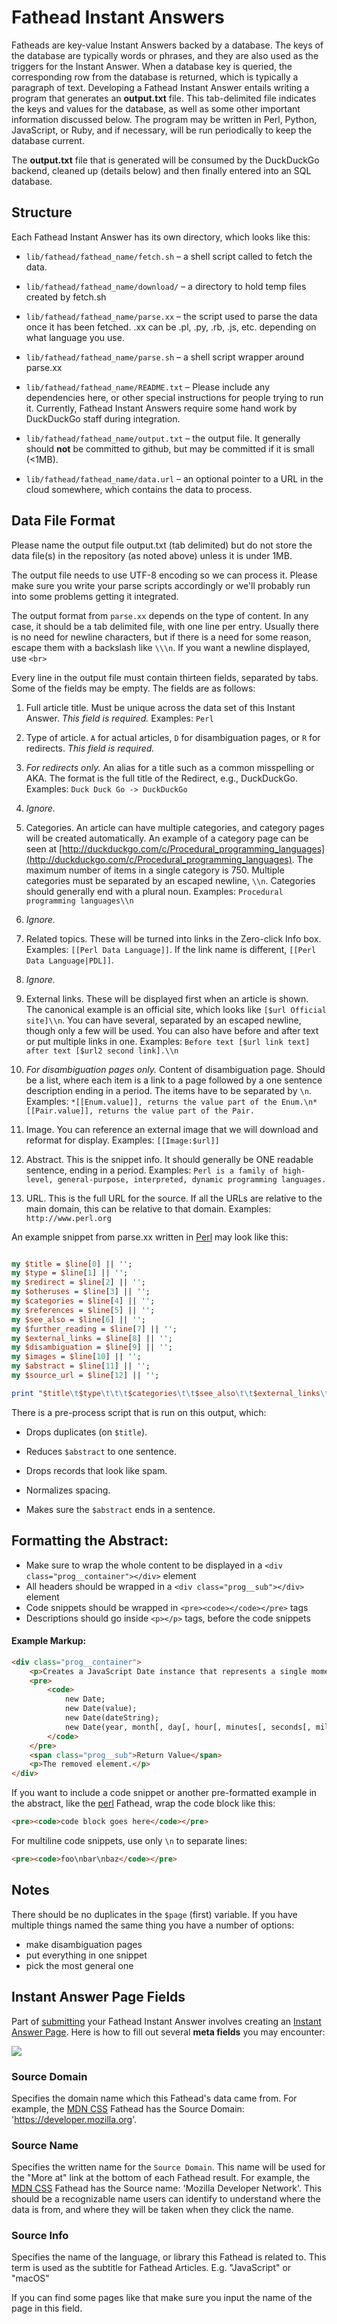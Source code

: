 # Fathead Instant Answers

Fatheads are key-value Instant Answers backed by a database. The keys of the database are typically words or phrases, and they are also used as the triggers for the Instant Answer. When a database key is queried, the corresponding row from the database is returned, which is typically a paragraph of text. Developing a Fathead Instant Answer entails writing a program that generates an **output.txt** file. This tab-delimited file indicates the keys and values for the database, as well as some other important information discussed below. The program may be written in Perl, Python, JavaScript, or Ruby, and if necessary, will be run periodically to keep the database current.

The **output.txt** file that is generated will be consumed by the DuckDuckGo backend, cleaned up (details below) and then finally entered into an SQL database.

## Structure

Each Fathead Instant Answer has its own directory, which looks like this:

- ``lib/fathead/fathead_name/fetch.sh`` &ndash; a shell script called to fetch the data.

- ``lib/fathead/fathead_name/download/`` &ndash; a directory to hold temp files created by fetch.sh

- ``lib/fathead/fathead_name/parse.xx`` &ndash; the script used to parse the data once it has been fetched. .xx can be .pl, .py, .rb, .js, etc. depending on what language you use.

- ``lib/fathead/fathead_name/parse.sh`` &ndash; a shell script wrapper around parse.xx

- ``lib/fathead/fathead_name/README.txt`` &ndash; Please include any dependencies here, or other special instructions for people trying to run it. Currently, Fathead Instant Answers require some hand work by DuckDuckGo staff during integration.

- ``lib/fathead/fathead_name/output.txt`` &ndash; the output file. It generally should **not** be committed to github, but may be committed if it is small (<1MB).

- ``lib/fathead/fathead_name/data.url`` &ndash; an optional pointer to a URL in the cloud somewhere, which contains the data to process.


## Data File Format

Please name the output file output.txt (tab delimited) but do not store the data file(s) in the repository (as noted above) unless it is under 1MB.

The output file needs to use UTF-8 encoding so we can process it. Please make sure you write your parse scripts accordingly or we'll probably run into some problems getting it integrated.

The output format from `parse.xx` depends on the type of content. In any case, it should be a tab delimited file, with one line per entry. Usually there is no need for newline characters, but if there is a need for some reason, escape them with a backslash like `\\\n`. If you want a newline displayed, use `<br>`

Every line in the output file must contain thirteen fields, separated by tabs. Some of the fields may be empty. The fields are as follows:

  1. Full article title. Must be unique across the data set of this Instant Answer. *This field is required.* Examples: `Perl`

  2. Type of article. `A` for actual articles, `D` for disambiguation pages, or `R` for redirects. *This field is required.*

  3. *For redirects only.* An alias for a title such as a common misspelling or AKA. The format is the full title of the Redirect, e.g., DuckDuckGo. Examples: `Duck Duck Go -> DuckDuckGo`

  4. *Ignore.*

  5. Categories. An article can have multiple categories, and category pages will be created automatically. An example of a category page can be seen at [http://duckduckgo.com/c/Procedural_programming_languages](http://duckduckgo.com/c/Procedural_programming_languages). The maximum number of items in a single category is 750. Multiple categories must be separated by an escaped newline, `\\n`. Categories should generally end with a plural noun. Examples: `Procedural programming languages\\n`

  6. *Ignore.*

  7. Related topics. These will be turned into links in the Zero-click Info box. Examples: `[[Perl Data Language]]`. If the link name is different, `[[Perl Data Language|PDL]]`.

  8. *Ignore.*

  9. External links. These will be displayed first when an article is shown. The canonical example is an official site, which looks like ``[$url Official site]\\n``. You can have several, separated by an escaped newline, though only a few will be used. You can also have before and after text or put multiple links in one. Examples: ``Before text [$url link text] after text [$url2 second link].\\n``

  10. *For disambiguation pages only.* Content of disambiguation page. Should be a list, where each item is a link to a page followed by a one sentence description ending in a period. The items have to be separated by ``\n``. Examples: ``*[[Enum.value]], returns the value part of the Enum.\n*[[Pair.value]], returns the value part of the Pair.``

  11. Image. You can reference an external image that we will download and reformat for display. Examples: ``[[Image:$url]]``

  12. Abstract. This is the snippet info. It should generally be ONE readable sentence, ending in a period. Examples: ``Perl is a family of high-level, general-purpose, interpreted, dynamic programming languages.``

  13. URL. This is the full URL for the source. If all the URLs are relative to the main domain, this can be relative to that domain. Examples: `http://www.perl.org`



An example snippet from parse.xx written in [Perl](https://duckduckgo.com/Perl) may look like this:

```perl

my $title = $line[0] || '';
my $type = $line[1] || '';
my $redirect = $line[2] || '';
my $otheruses = $line[3] || '';
my $categories = $line[4] || '';
my $references = $line[5] || '';
my $see_also = $line[6] || '';
my $further_reading = $line[7] || '';
my $external_links = $line[8] || '';
my $disambiguation = $line[9] || '';
my $images = $line[10] || '';
my $abstract = $line[11] || '';
my $source_url = $line[12] || '';

print "$title\t$type\t\t\t$categories\t\t$see_also\t\t$external_links\t$disambiguation\t$images\t$abstract\t$source_url\n";
```

There is a pre-process script that is run on this output, which:

* Drops duplicates (on `$title`).

* Reduces `$abstract` to one sentence.

* Drops records that look like spam.

* Normalizes spacing.

* Makes sure the `$abstract` ends in a sentence.

## Formatting the Abstract:
- Make sure to wrap the whole content to be displayed in a `<div class="prog__container"></div>` element
- All headers should be wrapped in a `<div class="prog__sub"></div>` element
- Code snippets should be wrapped in `<pre><code></code></pre>` tags
- Descriptions should go inside `<p></p>` tags, before the code snippets

#### Example Markup:
```html
<div class="prog__container">
    <p>Creates a JavaScript Date instance that represents a single moment in time.</p>
    <pre>
        <code>
            new Date;
            new Date(value);
            new Date(dateString);
            new Date(year, month[, day[, hour[, minutes[, seconds[, milliseconds]]]]]);
        </code>
    </pre>
    <span class="prog__sub">Return Value</span>
    <p>The removed element.</p>
</div>
```
If you want to include a code snippet or another pre-formatted example in the abstract, like the [perl](https://duckduckgo.com/?q=perl+open) Fathead, wrap the code block like this:

```html
<pre><code>code block goes here</code></pre>
```

For multiline code snippets, use only `\n` to separate lines:

```html
<pre><code>foo\nbar\nbaz</code></pre>
```

## Notes

There should be no duplicates in the `$page` (first) variable. If you have multiple things named the same thing you have a number of options:
  - make disambiguation pages
  - put everything in one snippet
  - pick the most general one

## Instant Answer Page Fields

Part of [submitting](http://docs.duckduckhack.com/submitting/submitting-overview.html) your Fathead Instant Answer involves creating an [Instant Answer Page](https://duck.co/ia/new_ia). Here is how to fill out several **meta fields** you may encounter:

![](http://docs.duckduckhack.com/assets/fathead-fields.png)

### Source Domain

Specifies the domain name which this Fathead's data came from. For example, the [MDN CSS](https://duck.co/ia/view/mdn_css) Fathead has the Source Domain: 'https://developer.mozilla.org'.

### Source Name

Specifies the written name for the `Source Domain`. This name will be used for the "More at" link at the bottom of each Fathead result. For example, the [MDN CSS](https://duck.co/ia/view/mdn_css) Fathead has the Source name: 'Mozilla Developer Network'. This should be a recognizable name users can identify to understand where the data is from, and where they will be taken when they click the name.

### Source Info

Specifies the name of the language, or library this Fathead is related to. This term is used as the subtitle for Fathead Articles. E.g. "JavaScript" or "macOS"

If you can find some pages like that make sure you input the name of the page in this field.


